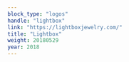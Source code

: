 ```yaml
---
block_type: "logos"
handle: "lightbox"
link: "https://lightboxjewelry.com/"
title: "Lightbox"
weight: 20180529
year: 2018
---
```

